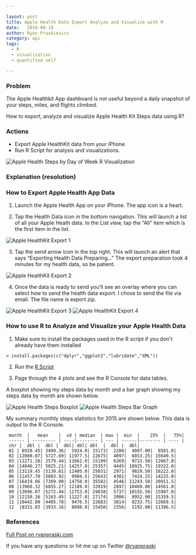 ```yaml
---

layout: post
title: Apple Health Data Export Analyze and Visualize with R
date:   2016-08-10
author: Ryan Praskievicz
category: api
tags:
  - R
  - visualization
  - quantified self

---
```


### Problem
The Apple Healthkit App dashboard is not useful beyond a daily snapshot of your steps, miles, and flights climbed.

How to export, analyze and visualize Apple Health Kit Steps data using R?

### Actions
- Export Apple HealthKit data from your iPhone.
- Run R Script for analysis and visualizations.

![Apple Health Steps by Day of Week R Visualization](http://i2.wp.com/www.ryanpraski.com/wp-content/uploads/2016/06/apple_health_kit_steps_by_day_of_week_r_graph.png)

### Explanation (resolution)

### How to Export Apple Health App Data

1) Launch the Apple Health App on your iPhone. The app icon is a heart.

2) Tap the Health Data icon in the bottom navigation. This will launch a list of all your Apple Heath data. In the List view, tap the “All” item which is the first item in the list.

![Apple HealthKit Export 1](http://i0.wp.com/www.ryanpraski.com/wp-content/uploads/2016/06/apple_health_export_1-e1464963113156-173x300.png?resize=231%2C400)

3) Tap the send arrow icon in the top right. This will launch an alert that says “Exporting Health Data Preparing…” The export preparation took 4 minutes for my health data, so be patient.

![Apple HealthKit Export 2](http://i2.wp.com/www.ryanpraski.com/wp-content/uploads/2016/06/apple_health_export_2-e1464963298330-172x300.png?resize=229%2C400)

4) Once the data is ready to send you’ll see an overlay where you can select how to send the health data export. I chose to send the file via email. The file name is export.zip.

![Apple HealthKit Export 3](http://i1.wp.com/www.ryanpraski.com/wp-content/uploads/2016/06/apple_health_export_3-e1464963456151-173x300.png?resize=230%2C400)
![Apple HealthKit Export 4](http://i2.wp.com/www.ryanpraski.com/wp-content/uploads/2016/06/apple_health_export_4-e1464963494135-173x300.png?resize=231%2C400)

### How to use R to Analyze and Visualize your Apple Health Data

1) Make sure to install the packages used in the R script if you don't already have them installed

`> install.packages(c("dplyr","ggplot2","lubridate","XML"))`

2) Run the [R Script](https://gist.github.com/ryanpraski/ba9baee2583cfb1af88ca4ec62311a3d)

3) Page through the 4 plots and see the R Console for data tables. 

A boxplot showing my steps data by month and a bar graph showing my steps data by month are shown below.

![Apple Health Steps Boxplot](http://i0.wp.com/www.ryanpraski.com/wp-content/uploads/2016/06/apple_health_kit_steps_by_month_by_year_r_boxplot.png)
![Apple Health Steps Bar Graph](http://i2.wp.com/www.ryanpraski.com/wp-content/uploads/2016/06/apple_health_kit_steps_by_year_by_month__r_bargraph.png)

My summary monthly steps statistics for 2015 are shown below. This data is output to the R Console.

  
     month  |   mean    |  sd | median  | max |  min  |    25%  |   75%|
     ------ | --------- | ----|-------- | --- | ------|-------- | ---- | 
     chr |  dbl |  dbl |  dbl| dbl| dbl  |  dbl |  dbl|
     01 | 6928.45| 3499.36|  5924.0| 15173|  2286|  4007.00|  8581.0|
     02 |12000.07| 5727.69| 11977.5| 22675|  4097|  6853.25| 15649.5|
     03 |11271.26| 2579.44| 11662.0| 15199|  6269|  9723.50| 12667.0|
     04 |14846.27| 5825.21| 14257.0| 25357|  4445| 10925.75| 19322.0|
     05 |13119.45 |5139.61| 12405.0| 25031|  2971|  9829.50| 16222.0|
     06 |11457.70 |5083.92|  9904.5| 25643|  4301|  7424.25| 14225.0|
     07 |16419.06 |7369.98| 14750.0| 35582|  4546| 11243.50| 20911.5|
     08 |13968.32 |6855.27| 12189.0| 32019|  2897| 10469.00| 14561.0|
     09 |13096.07 |5272.44| 12753.0| 29838|  5737| 10155.50| 15987.0|
     10 |12150.16 |5163.45| 11227.0| 27174|  3906|  8952.00| 15359.5|
     11 |10442.80 |4405.78|  9476.5| 22683|  3814|  8233.75| 12669.5|
     12  |8331.03 |3933.16|  8098.0| 15450|  1556|  5192.00| 11396.5|


### References

[Full Post on ryanpraski.com](http://www.ryanpraski.com/apple-health-data-how-to-export-analyze-visualize-guide/)

If you have any questions or  hit me up on Twitter [@ryanpraski](https://twitter.com/ryanpraski)
